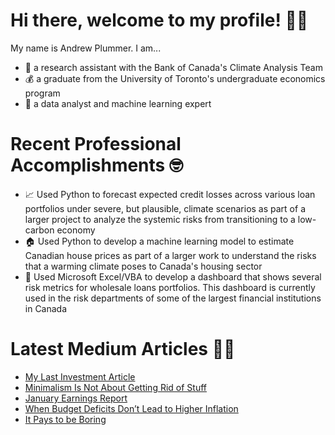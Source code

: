 # Hi there, welcome to my profile! 👋🏿 

My name is Andrew Plummer. I am...
- 🌱 a research assistant with the Bank of Canada's Climate Analysis Team  
- 💰 a graduate from the University of Toronto's undergraduate economics program
- 🧮 a data analyst and machine learning expert

# Recent Professional Accomplishments 🤓 

- 📈 Used Python to forecast expected credit losses across various loan portfolios under severe, but plausible, climate scenarios as part of a larger project to analyze the systemic risks from transitioning to a low-carbon economy  
- 🏠 Used Python to develop a machine learning model to estimate Canadian house prices as part of a larger work to understand the risks that a warming climate poses to Canada's housing sector 
- 🏦 Used Microsoft Excel/VBA to develop a dashboard that shows several risk metrics for wholesale loans portfolios. This dashboard is currently used in the risk departments of some of the largest financial institutions in Canada   

# Latest Medium Articles ✍🏿 
 
<!-- BLOG-POST-LIST:START -->
- [My Last Investment Article](https://medium.com/alpha-beta-blog/my-last-investment-article-696f695280b5?source=rss-d48ce7eecfaa------2)
- [Minimalism Is Not About Getting Rid of Stuff](https://medium.com/alpha-beta-blog/minimalism-is-not-about-getting-rid-of-stuff-5b186e32e49f?source=rss-d48ce7eecfaa------2)
- [January Earnings Report](https://medium.com/alpha-beta-blog/january-earnings-report-af7854d1aabf?source=rss-d48ce7eecfaa------2)
- [When Budget Deficits Don’t Lead to Higher Inflation](https://medium.com/alpha-beta-blog/when-budget-deficits-dont-lead-to-higher-inflation-dccbc48c7223?source=rss-d48ce7eecfaa------2)
- [It Pays to be Boring](https://medium.com/alpha-beta-blog/it-pays-to-be-boring-cae496a62758?source=rss-d48ce7eecfaa------2)
<!-- BLOG-POST-LIST:END -->

